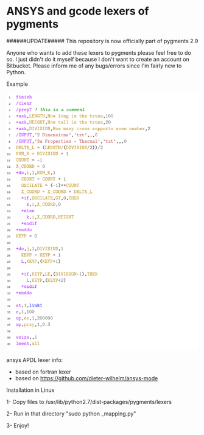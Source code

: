 # ANSYS and gcode lexers of pygments
######UPDATE#####
This repository is now officially part of pygments 2.9

Anyone who wants to add these lexers to pygments please feel free to do so.
I just didn't do it myself because I don't want to create an account on Bitbucket. Please inform me of any bugs/errors since I'm fairly new to Python.

Example

![Screenshot](example_APDL_lexer_LaTeX.png)

ansys APDL lexer info:
- based on fortran lexer
- based on https://github.com/dieter-wilhelm/ansys-mode

Installation in Linux 

 1- Copy files to /usr/lib/python2.7/dist-packages/pygments/lexers

 2- Run in that directory "sudo python _mapping.py"

 3- Enjoy!
